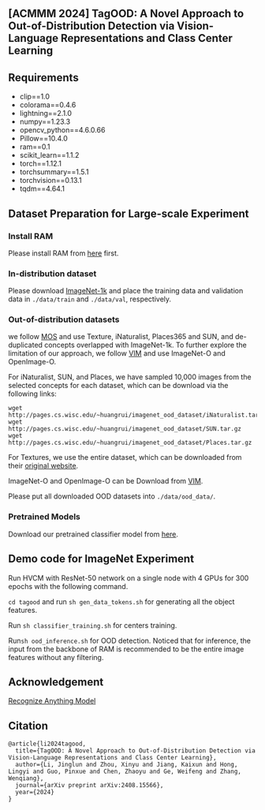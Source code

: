 ## [ACMMM 2024] TagOOD: A Novel Approach to Out-of-Distribution Detection via Vision-Language Representations and Class Center Learning


## Requirements
- clip==1.0
- colorama==0.4.6
- lightning==2.1.0
- numpy==1.23.3
- opencv_python==4.6.0.66
- Pillow==10.4.0
- ram==0.1
- scikit_learn==1.1.2
- torch==1.12.1
- torchsummary==1.5.1
- torchvision==0.13.1
- tqdm==4.64.1


## Dataset Preparation for Large-scale Experiment

### Install RAM

Please install RAM from [here](https://github.com/xinyu1205/recognize-anything) first.

### In-distribution dataset
Please download [ImageNet-1k](http://www.image-net.org/challenges/LSVRC/2012/index) and place the training data and validation data in ```./data/train``` and ```./data/val```, respectively.

### Out-of-distribution datasets
we follow [MOS](https://github.com/deeplearning-wisc/large_scale_ood) and use Texture, iNaturalist, Places365 and SUN,  and de-duplicated concepts overlapped with ImageNet-1k. To further explore the limitation of our approach, we follow [VIM](https://github.com/haoqiwang/vim) and use ImageNet-O and OpenImage-O. 

For iNaturalist, SUN, and Places, we have sampled 10,000 images from the selected concepts for each dataset, which can be download via the following links:
```
wget http://pages.cs.wisc.edu/~huangrui/imagenet_ood_dataset/iNaturalist.tar.gz
wget http://pages.cs.wisc.edu/~huangrui/imagenet_ood_dataset/SUN.tar.gz
wget http://pages.cs.wisc.edu/~huangrui/imagenet_ood_dataset/Places.tar.gz
```
For Textures, we use the entire dataset, which can be downloaded from their [original website](https://www.robots.ox.ac.uk/~vgg/data/dtd/).

ImageNet-O and OpenImage-O can be Download from [VIM](https://github.com/haoqiwang/vim).

Please put all downloaded OOD datasets into ```./data/ood_data/```. 

### Pretrained Models

Download our pretrained classifier model from [here](https://drive.google.com/file/d/1TeIg8qgN--1BoOENm8q68umNVpOjDYuF/view?usp=drive_link).

## Demo code for ImageNet Experiment

Run HVCM with ResNet-50 network on a single node with 4 GPUs for 300 epochs with the following command. 

```cd tagood``` and
run ```sh gen_data_tokens.sh``` for generating all the object features.

Run ```sh classifier_training.sh``` for centers training.

Run```sh ood_inference.sh``` for OOD detection. Noticed that for inference, the input from the backbone of RAM is recommended to be the entire image features without any filtering.


## Acknowledgement
[Recognize Anything Model](https://github.com/xinyu1205/recognize-anything)

## Citation
```
@article{li2024tagood,
  title={TagOOD: A Novel Approach to Out-of-Distribution Detection via Vision-Language Representations and Class Center Learning},
  author={Li, Jinglun and Zhou, Xinyu and Jiang, Kaixun and Hong, Lingyi and Guo, Pinxue and Chen, Zhaoyu and Ge, Weifeng and Zhang, Wenqiang},
  journal={arXiv preprint arXiv:2408.15566},
  year={2024}
}
```
